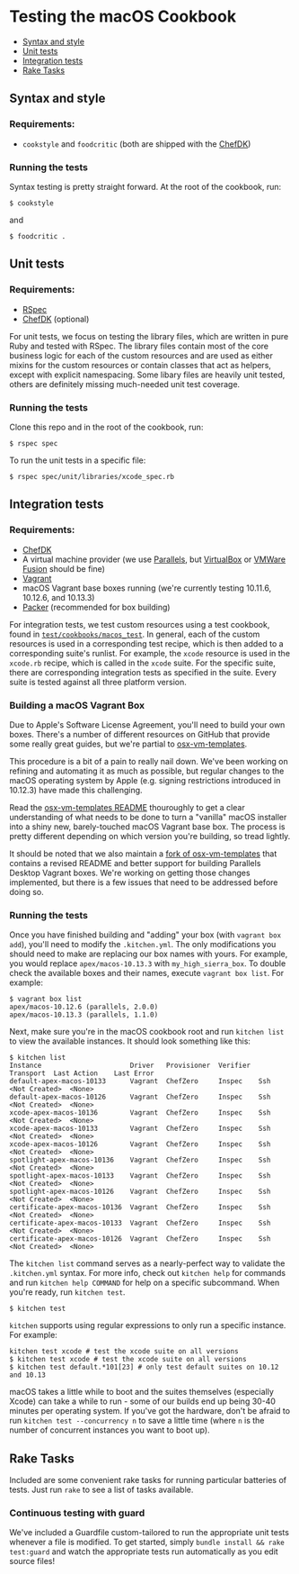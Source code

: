 # Testing the macOS Cookbook

- [Syntax and style](#syntax-and-style)
- [Unit tests](#unit-tests)
- [Integration tests](#integration-tests)
- [Rake Tasks](#rake-tasks)

## Syntax and style

### Requirements:

- `cookstyle` and `foodcritic` (both are shipped with the [ChefDK](https://downloads.chef.io/chefdk))

### Running the tests

Syntax testing is pretty straight forward. At the root of the cookbook, run:

```shell
$ cookstyle
```

and

```
$ foodcritic .
```

## Unit tests

### Requirements:

- [RSpec](http://rspec.info/)
- [ChefDK](https://downloads.chef.io/chefdk) (optional)

For unit tests, we focus on testing the library files, which are written
in pure Ruby and tested with RSpec. The library files contain most of the core
business logic for each of the custom resources and are used as either mixins
for the custom resources or contain classes that act as helpers, except with
explicit namespacing. Some libary files are heavily unit tested, others are definitely
missing much-needed unit test coverage.

### Running the tests

Clone this repo and in the root of the cookbook, run:

```shell
$ rspec spec
```

To run the unit tests in a specific file:

```shell
$ rspec spec/unit/libraries/xcode_spec.rb
```

## Integration tests

###  Requirements:

- [ChefDK](https://downloads.chef.io/chefdk)
- A virtual machine provider (we use [Parallels](https://www.parallels.com/landingpage/pd/general/), but [VirtualBox](https://www.virtualbox.org/wiki/Downloads) or [VMWare Fusion](https://www.vmware.com/products/fusion.html) should be fine)
- [Vagrant](https://www.vagrantup.com/)
- macOS Vagrant base boxes running (we're currently testing 10.11.6, 10.12.6, and 10.13.3)
- [Packer](https://www.packer.io/) (recommended for box building)

For integration tests, we test custom resources using a test cookbook, found in
[`test/cookbooks/macos_test`](https://github.com/Microsoft/macos-cookbook/tree/master/test/cookbooks/macos_test).
In general, each of the custom resources is used in a corresponding test recipe,
which is then added to a corresponding suite's runlist. For example, the `xcode`
resource is used in the `xcode.rb` recipe, which is called in the `xcode` suite.
For the specific suite, there are corresponding integration tests as specified
in the suite. Every suite is tested against all three platform version.

### Building a macOS Vagrant Box

Due to Apple's Software License Agreement, you'll need to build your own boxes.
There's a number of different resources on GitHub that provide some really great
guides, but we're partial to [osx-vm-templates](https://github.com/timsutton/osx-vm-templates).

This procedure is a bit of a pain to really nail down. We've been working on
refining and automating it as much as possible, but regular changes to the macOS
operating system by Apple (e.g. signing restrictions introduced in 10.12.3) have
made this challenging.

Read the [osx-vm-templates README](https://github.com/timsutton/osx-vm-templates/blob/master/README.md)
thouroughly to get a clear understanding of what needs to be done to turn a "vanilla"
macOS installer into a shiny new, barely-touched macOS Vagrant base box. The process
is pretty different depending on which version you're building, so tread lightly.

It should be noted that we also maintain a [fork of osx-vm-templates](https://github.com/americanhanko/osx-vm-templates)
that contains a revised README and better support for building Parallels Desktop
Vagrant boxes. We're working on getting those changes implemented, but there is
a few issues that need to be addressed before doing so.

### Running the tests

Once you have finished building and "adding" your box (with `vagrant box add`),
you'll need to modify the `.kitchen.yml`. The only modifications you should
need to make are replacing our box names with yours. For example, you would
replace `apex/macos-10.13.3` with `my_high_sierra_box`. To double check the
available boxes and their names, execute `vagrant box list`. For example:

```shell
$ vagrant box list
apex/macos-10.12.6 (parallels, 2.0.0)
apex/macos-10.13.3 (parallels, 1.1.0)
```

Next, make sure you're in the macOS cookbook root and run `kitchen list` to view
the available instances. It should look something like this:

```shell
$ kitchen list
Instance                      Driver   Provisioner  Verifier  Transport  Last Action    Last Error
default-apex-macos-10133      Vagrant  ChefZero     Inspec    Ssh        <Not Created>  <None>
default-apex-macos-10126      Vagrant  ChefZero     Inspec    Ssh        <Not Created>  <None>
xcode-apex-macos-10136        Vagrant  ChefZero     Inspec    Ssh        <Not Created>  <None>
xcode-apex-macos-10133        Vagrant  ChefZero     Inspec    Ssh        <Not Created>  <None>
xcode-apex-macos-10126        Vagrant  ChefZero     Inspec    Ssh        <Not Created>  <None>
spotlight-apex-macos-10136    Vagrant  ChefZero     Inspec    Ssh        <Not Created>  <None>
spotlight-apex-macos-10133    Vagrant  ChefZero     Inspec    Ssh        <Not Created>  <None>
spotlight-apex-macos-10126    Vagrant  ChefZero     Inspec    Ssh        <Not Created>  <None>
certificate-apex-macos-10136  Vagrant  ChefZero     Inspec    Ssh        <Not Created>  <None>
certificate-apex-macos-10133  Vagrant  ChefZero     Inspec    Ssh        <Not Created>  <None>
certificate-apex-macos-10126  Vagrant  ChefZero     Inspec    Ssh        <Not Created>  <None>
```

The `kitchen list` command serves as a nearly-perfect way to validate the
`.kitchen.yml` syntax. For more info, check out `kitchen help` for commands and
run `kitchen help COMMAND` for help on a specific subcommand. When you're ready,
run `kitchen test`.

```shell
$ kitchen test
```

`kitchen` supports using regular expressions to only run a specific instance.
For example:

```shell
kitchen test xcode # test the xcode suite on all versions
$ kitchen test xcode # test the xcode suite on all versions
$ kitchen test default.*101[23] # only test default suites on 10.12 and 10.13
```

macOS takes a little while to boot and the suites themselves (especially Xcode)
can take a while to run - some of our builds end up being 30-40 minutes per operating
system. If you've got the hardware, don't be afraid to run
`kitchen test --concurrency n` to save a little time (where `n` is the number of concurrent
instances you want to boot up).

## Rake Tasks

Included are some convenient rake tasks for running particular batteries of tests. Just run `rake` to see a list of tasks available.

### Continuous testing with guard

We've included a Guardfile custom-tailored to run the appropriate unit tests whenever a file is modified. To get started, simply `bundle install && rake test:guard` and watch the appropriate tests run automatically as you edit source files!

